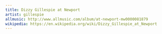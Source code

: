 ```yaml
---
title: Dizzy Gillespie at Newport
artist: gillespie
allmusic: http://www.allmusic.com/album/at-newport-mw0000081879
wikipedia: https://en.wikipedia.org/wiki/Dizzy_Gillespie_at_Newport
---
```

